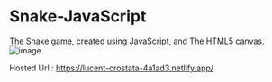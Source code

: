 # Snake-JavaScript

The Snake game, created using JavaScript, and The HTML5 canvas.
![image](https://user-images.githubusercontent.com/34523663/223077614-d7331eec-93d2-4536-8512-d23dae8650da.png)


Hosted Url : https://lucent-crostata-4a1ad3.netlify.app/

